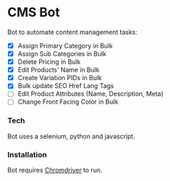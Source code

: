 # CMS Bot
Bot to automate content management tasks:

  - [x] Assign Primary Category in Bulk
  - [x] Assign Sub Categories in Bulk
  - [x] Delete Pricing in Bulk
  - [x] Edit Products' Name in Bulk
  - [x] Create Variation PIDs in Bulk
  - [x] Bulk update SEO Href Lang Tags
  - [ ] Edit Product Attributes (Name, Description, Meta)
  - [ ] Change Front Facing Color in Bulk
  
### Tech
Bot uses a selenium, python and javascript.

### Installation

Bot requires [Chromdriver](https://chromedriver.chromium.org/downloads) to run.
